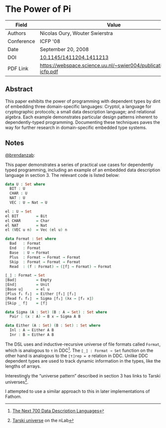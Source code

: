 # The Power of Pi

| Field       | Value |
| ----------- | ----- |
| Authors     | Nicolas Oury, Wouter Swierstra |
| Conference  | ICFP '08 |
| Date        | September 20, 2008 |
| DOI         | [10.1145/1411204.1411213](https://doi.org/10.1145/1411204.1411213) |
| PDF Link    | <https://webspace.science.uu.nl/~swier004/publications/2008-icfp.pdf> |

## Abstract

This paper exhibits the power of programming with dependent
types by dint of embedding three domain-specific languages: Cryptol,
a language for cryptographic protocols; a small data description
language; and relational algebra. Each example demonstrates particular
design patterns inherent to dependently-typed programming.
Documenting these techniques paves the way for further research
in domain-specific embedded type systems.

## Notes

[@brendanzab](https://github.com/brendanzab):

This paper demonstrates a series of practical use cases for dependently typed programming,
including an example of an embedded data description language in section 3.
The relevant code is listed below:

```agda
data U : Set where
  BIT : U
  CHAR : U
  NAT : U
  VEC : U → Nat → U

el : U → Set
el BIT        = Bit
el CHAR       = Char
el NAT        = Nat
el (VEC u n)  = Vec (el u) n

data Format : Set where
  Bad   : Format
  End   : Format
  Base  : U → Format
  Plus  : Format → Format → Format
  Skip  : Format → Format → Format
  Read  : (f : Format) → (⟦f⟧ → Format) → Format

⟦_⟧ : Format → Set
⟦Bad⟧         = Empty
⟦End⟧         = Unit
⟦Base u⟧      = el u
⟦Plus f₁ f₂⟧  = Either ⟦f₁⟧ ⟦f₂⟧
⟦Read f₁ f₂⟧  = Sigma ⟦f₁⟧ (λx → ⟦f₂ x⟧)
⟦Skip _ f⟧    = ⟦f⟧

data Sigma (A : Set) (B : A → Set) : Set where
  Pair : (x : A) → B x → Sigma A B

data Either (A : Set) (B : Set) : Set where
  Inl : A → Either A B
  Inr : B → Either A B
```

The DSL uses and inductive-recursive universe of file formats called `Format`,
which is analogous to `τ` in DDC[^1].
The `⟦_⟧ : Format → Set` function on the other hand is analogous to the `⟦τ⟧rep = σ` relation in DDC.
Unlike DDC dependent types are used to track dynamic information in the types, like the lengths of arrays.

Interestingly the “universe pattern” described in section 3 has links to Tarski universes[^2].

I attempted to use a similar approach to this in later implementations of Fathom.

[^1]: [The Next 700 Data Description Languages](./the-next-700-data-languages.md)
[^2]: [Tarski universe](https://ncatlab.org/nlab/show/Tarski+universe) on the nLab
